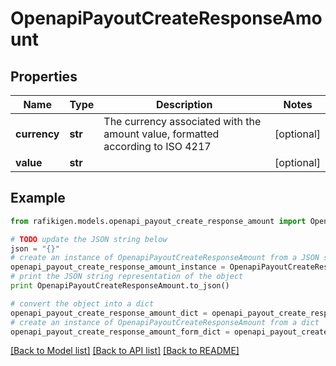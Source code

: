 # OpenapiPayoutCreateResponseAmount


## Properties
Name | Type | Description | Notes
------------ | ------------- | ------------- | -------------
**currency** | **str** | The currency associated with the amount value, formatted according to ISO 4217 | [optional] 
**value** | **str** |  | [optional] 

## Example

```python
from rafikigen.models.openapi_payout_create_response_amount import OpenapiPayoutCreateResponseAmount

# TODO update the JSON string below
json = "{}"
# create an instance of OpenapiPayoutCreateResponseAmount from a JSON string
openapi_payout_create_response_amount_instance = OpenapiPayoutCreateResponseAmount.from_json(json)
# print the JSON string representation of the object
print OpenapiPayoutCreateResponseAmount.to_json()

# convert the object into a dict
openapi_payout_create_response_amount_dict = openapi_payout_create_response_amount_instance.to_dict()
# create an instance of OpenapiPayoutCreateResponseAmount from a dict
openapi_payout_create_response_amount_form_dict = openapi_payout_create_response_amount.from_dict(openapi_payout_create_response_amount_dict)
```
[[Back to Model list]](../README.md#documentation-for-models) [[Back to API list]](../README.md#documentation-for-api-endpoints) [[Back to README]](../README.md)


